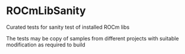 # ROCmLibSanity
Curated tests for sanity test of installed ROCm libs

The tests may be copy of samples from different projects with suitable modification as required to build
